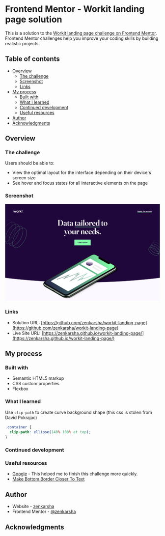 # Frontend Mentor - Workit landing page solution

This is a solution to the [Workit landing page challenge on Frontend Mentor](https://www.frontendmentor.io/challenges/workit-landing-page-2fYnyle5lu). Frontend Mentor challenges help you improve your coding skills by building realistic projects. 

## Table of contents

- [Overview](#overview)
  - [The challenge](#the-challenge)
  - [Screenshot](#screenshot)
  - [Links](#links)
- [My process](#my-process)
  - [Built with](#built-with)
  - [What I learned](#what-i-learned)
  - [Continued development](#continued-development)
  - [Useful resources](#useful-resources)
- [Author](#author)
- [Acknowledgments](#acknowledgments)

## Overview

### The challenge

Users should be able to:

- View the optimal layout for the interface depending on their device's screen size
- See hover and focus states for all interactive elements on the page

### Screenshot

![](./screenshot.png)

### Links

- Solution URL: [https://github.com/zenkarsha/workit-landing-page](https://github.com/zenkarsha/workit-landing-page)
- Live Site URL: [https://zenkarsha.github.io/workit-landing-page/](https://zenkarsha.github.io/workit-landing-page/)

## My process

### Built with

- Semantic HTML5 markup
- CSS custom properties
- Flexbox

### What I learned

Use `clip-path` to create curve background shape (this css is stolen from David Pokrajac)

```css
.container {
  clip-path: ellipse(140% 100% at top);
}
```

### Continued development


### Useful resources

- [Google](https://www.google.com) - This helped me to finish this challenge more quickly.
- [Make Bottom Border Closer To Text](https://stackoverflow.com/questions/10131713/make-bottom-border-closer-to-text)

## Author

- Website - [zenkarsha](https://zenkarsha.github.io/)
- Frontend Mentor - [@zenkarsha](https://www.frontendmentor.io/profile/zenkarsha)

## Acknowledgments
